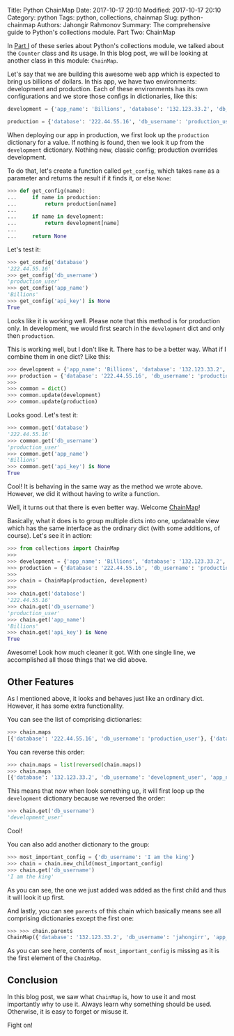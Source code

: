 Title: Python ChainMap
Date: 2017-10-17 20:10
Modified: 2017-10-17 20:10
Category: python
Tags: python, collections, chainmap
Slug: python-chainmap
Authors: Jahongir Rahmonov
Summary: The comprehensive guide to Python's collections module. Part Two: ChainMap

In [Part I](/posts/python-collections-counter/) of these series about Python's collections module, we talked about the
`Counter` class and its usage. In this blog post, we will be looking at another class in this module: `ChainMap`.

Let's say that we are building this awesome web app which is expected to bring us billions of dollars. In this app, we have
two environments: development and production. Each of these environments has its own configurations and we store 
those configs in dictionaries, like this:
 
```python
development = {'app_name': 'Billions', 'database': '132.123.33.2', 'db_username': 'development_user'}

production = {'database': '222.44.55.16', 'db_username': 'production_user'}
``` 

When deploying our app in production, we first look up the `production` dictionary for a value. If nothing is found, then 
we look it up from the `development` dictionary. Nothing new, classic config; production overrides development.
 
To do that, let's create a function called `get_config`, which takes `name` as a parameter and returns the result if it finds it, or else `None`:
 
```python
>>> def get_config(name):
...     if name in production:
...         return production[name]
...        
...     if name in development:
...         return development[name]
...        
...     return None
```

Let's test it:

```python
>>> get_config('database')
'222.44.55.16'
>>> get_config('db_username')
'production_user'
>>> get_config('app_name')
'Billions'
>>> get_config('api_key') is None
True
```
 
Looks like it is working well. Please note that this method is for production only. In development, we would first search in the `development` dict and only
then `production`.
  
This is working well, but I don't like it. There has to be a better way. What if I combine them in one dict? Like this:
   
```python
>>> development = {'app_name': 'Billions', 'database': '132.123.33.2', 'db_username': 'development_user'}
>>> production = {'database': '222.44.55.16', 'db_username': 'production_user'}
>>>
>>> common = dict()
>>> common.update(development)
>>> common.update(production)
```   

Looks good. Let's test it:

```python
>>> common.get('database')
'222.44.55.16'
>>> common.get('db_username')
'production_user'
>>> common.get('app_name')
'Billions'
>>> common.get('api_key') is None
True
```

Cool! It is behaving in the same way as the method we wrote above. However, we did it without having to write a function.

Well, it turns out that there is even better way. Welcome [ChainMap](https://docs.python.org/3/library/collections.html#chainmap-objects)!

Basically, what it does is to group multiple dicts into one, updateable view which has the same interface as the ordinary dict (with some additions, of course).
Let's see it in action:

```python
>>> from collections import ChainMap
>>>
>>> development = {'app_name': 'Billions', 'database': '132.123.33.2', 'db_username': 'development_user'}
>>> production = {'database': '222.44.55.16', 'db_username': 'production_user'}
>>>
>>> chain = ChainMap(production, development)
>>>
>>> chain.get('database')
'222.44.55.16'
>>> chain.get('db_username')
'production_user'
>>> chain.get('app_name')
'Billions'
>>> chain.get('api_key') is None
True
```

Awesome! Look how much cleaner it got. With one single line, we accomplished all those things that we did above.

## Other Features

As I mentioned above, it looks and behaves just like an ordinary dict. However, it has some extra functionality.

You can see the list of comprising dictionaries:

```python
>>> chain.maps
[{'database': '222.44.55.16', 'db_username': 'production_user'}, {'database': '132.123.33.2', 'db_username': 'development_user', 'app_name': 'Billions'}]
```

You can reverse this order:

```python
>>> chain.maps = list(reversed(chain.maps))
>>> chain.maps
[{'database': '132.123.33.2', 'db_username': 'development_user', 'app_name': 'Billions'}, {'database': '222.44.55.16', 'db_username': 'production_user'}]
```

This means that now when look something up, it will first loop up the `development` dictionary because we reversed the order:

```python
>>> chain.get('db_username')
'development_user'
```

Cool! 

You can also add another dictionary to the group:

```python
>>> most_important_config = {'db_username': 'I am the king'}
>>> chain = chain.new_child(most_important_config)
>>> chain.get('db_username')
'I am the king'
```

As you can see, the one we just added was added as the first child and thus it will look it up first.

And lastly, you can see `parents` of this chain which basically means see all comprising dictionaries except the first one:

```python
>>> >>> chain.parents
ChainMap({'database': '132.123.33.2', 'db_username': 'jahongirr', 'app_name': 'Billions'}, {'database': '222.44.55.16', 'db_username': 'production_user'})
```

As you can see here, contents of `most_important_config` is missing as it is the first element of the `ChainMap`.

## Conclusion
In this blog post, we saw what `ChainMap` is, how to use it and most importantly why to use it. Always learn why something should be used.
Otherwise, it is easy to forget or misuse it.

Fight on!
